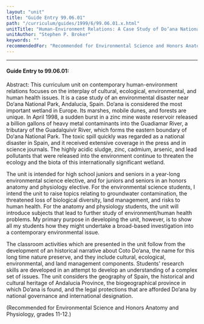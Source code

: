 ```yaml
---
layout: "unit"
title: "Guide Entry 99.06.01"
path: "/curriculum/guides/1999/6/99.06.01.x.html"
unitTitle: "Human-Environment Relations: A Case Study of Do‘ana National Park, Andalucia, Spain and the Los Frailes Mine Toxic Spill of 1998"
unitAuthor: "Stephen P. Broker"
keywords: ""
recommendedFor: "Recommended for Environmental Science and Honors Anatomy and Physiology, grades 11-12."
---
```

<body>
<hr/>
 <h4>
  Guide Entry to 99.06.01:
 </h4>
 Abstract:  This curriculum unit on contemporary human-environment relations focuses on the interplay of cultural, ecological, environmental, and human health issues.  It is a case study of an environmental disaster near Do‘ana National Park, Andalucia, Spain.  Do‘ana is considered the most important wetland in Europe.  Its marshes, mobile dunes, and forests are unique.  In April 1998, a sudden burst in a zinc mine waste reservoir released a billion gallons of heavy metal contaminants into the Guadiamar River, a tributary of the Guadalquivir River, which forms the eastern boundary of Do‘ana National Park.  The toxic spill quickly was regarded as a national disaster in Spain, and it received extensive coverage in the press and in science journals.  The highly acidic sludge, zinc, cadmium, arsenic, and lead pollutants that were released into the environment continue to threaten the ecology and the biota of this internationally significant wetland.
 <p>
  The unit is intended for high school juniors and seniors in a year-long environmental science elective, and for juniors and seniors in an honors anatomy and physiology elective.  For the environmental science students, I intend the unit to raise topics relating to groundwater contamination, the threatened loss of biological diversity, land management, and risks to human health. For the anatomy and physiology students, the unit will introduce subjects that lead to further study of  environment/human health problems.  My primary purpose in developing the unit, however, is to show all my students how they might undertake a broad-based investigation into a contemporary environmental issue.
 </p>
 <p>
  The classroom activities which are presented in the unit follow from the development of an historical narrative about Coto Do‘ana, the name for this long time nature preserve, and they include cultural, ecological, environmental, and land management components.  Students' research skills are developed in an attempt to develop an understanding of a complex set of issues. The unit considers the geography of Spain, the historical and cultural heritage of Andalucia Province, the biogeographical province in which Do‘ana is found, and the legal protections that are afforded Do‘ana by national governance and international designation.
 </p>
 <p>
  (Recommended for Environmental Science and Honors Anatomy and Physiology, grades 11-12.)
 </p>

</body>